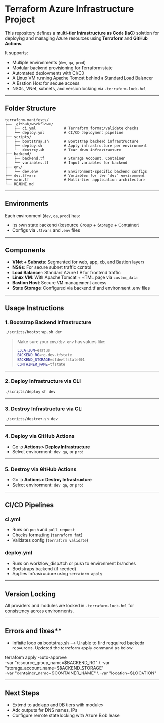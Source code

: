 # Terraform Azure Infrastructure Project

This repository defines a **multi-tier Infrastructure as Code (IaC)** solution for deploying and managing Azure resources using **Terraform** and **GitHub Actions**.

It supports:
- Multiple environments (`dev`, `qa`, `prod`)
- Modular backend provisioning for Terraform state
- Automated deployments with CI/CD
- A Linux VM running Apache Tomcat behind a Standard Load Balancer
- A Bastion Host for secure access
- NSGs, VNet, subnets, and version locking via `.terraform.lock.hcl`

---

## Folder Structure

```
terraform-manifests/
├── .github/workflows/
│   ├── ci.yml             # Terraform format/validate checks
│   └── deploy.yml         # CI/CD deployment pipeline
├── scripts/
│   ├── bootstrap.sh       # Bootstrap backend infrastructure
│   ├── deploy.sh          # Apply infrastructure per environment
│   └── destroy.sh         # Tear down infrastructure
├── backend/
│   ├── backend.tf         # Storage Account, Container
│   └── variables.tf       # Input variables for backend
├── env/
│   └── dev.env            # Environment-specific backend configs
├── dev.tfvars             # Variables for the 'dev' environment
├── main.tf                # Multi-tier application architecture
└── README.md
```

---

## Environments

Each environment (`dev`, `qa`, `prod`) has:
- Its own state backend (Resource Group + Storage + Container)
- Configs via `.tfvars` and `.env` files

---

## Components

- **VNet + Subnets**: Segmented for web, app, db, and Bastion layers
- **NSGs**: For secure subnet traffic control
- **Load Balancer**: Standard Azure LB for frontend traffic
- **Linux VM**: With Apache Tomcat + HTML page via `custom_data`
- **Bastion Host**: Secure VM management access
- **State Storage**: Configured via backend.tf and environment .env files

---

## Usage Instructions

### 1. Bootstrap Backend Infrastructure

```bash
./scripts/bootstrap.sh dev
```

> Make sure your `env/dev.env` has values like:
> ```bash
> LOCATION=eastus
> BACKEND_RG=rg-dev-tfstate
> BACKEND_STORAGE=stdevtfstate001
> CONTAINER_NAME=tfstate
> ```

---

### 2. Deploy Infrastructure via CLI

```bash
./scripts/deploy.sh dev
```

---

### 3. Destroy Infrastructure via CLI

```bash
./scripts/destroy.sh dev
```

---

### 4. Deploy via GitHub Actions

- Go to **Actions > Deploy Infrastructure**
- Select environment: `dev`, `qa`, or `prod`

---

### 5. Destroy via GitHub Actions

- Go to **Actions > Destroy Infrastructure**
- Select environment: `dev`, `qa`, or `prod`

---

## CI/CD Pipelines

### ci.yml
- Runs on `push` and `pull_request`
- Checks formatting (`terraform fmt`)
- Validates config (`terraform validate`)

### deploy.yml
- Runs on workflow_dispatch or push to environment branches
- Bootstraps backend (if needed)
- Applies infrastructure using `terraform apply`

---

## Version Locking

All providers and modules are locked in `.terraform.lock.hcl` for consistency across environments.

---

## Errors and fixes**
- Infinite loop on bootstrap.sh --> Unable to find reqquired backedn resources. Updated the terraform apply 
command as below -

terraform apply -auto-approve \
  -var "resource_group_name=$BACKEND_RG" \
  -var "storage_account_name=$BACKEND_STORAGE" \
  -var "container_name=$CONTAINER_NAME" \
  -var "location=$LOCATION"

---

## Next Steps

- Extend to add app and DB tiers with modules
- Add outputs for DNS names, IPs
- Configure remote state locking with Azure Blob lease
